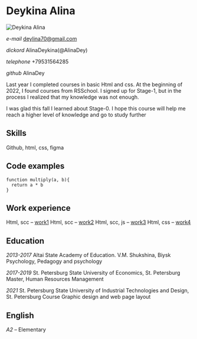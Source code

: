 # **Deykina Alina**

![Deykina Alina](/img/me.jpg "Deykina Alina")


*e-mail* deylina70@gmail.com

*dickord* AlinaDeykina(@AlinaDey)

*telephone* +79531564285

*github* AlinaDey

Last year I completed courses in basic Html and css. At the beginning of 2022, I found courses from RSSchool. I signed up for Stage-1, but in the process I realized that my knowledge was not enough. 

I was glad this fall I learned about Stage-0. I hope this course will help me reach a higher level of knowledge and go to study further

## **Skills**

Github, html, css, figma

## **Code examples**

```
function multiply(a, b){
  return a * b
}

```

## **Work experience**

Html, scc – [work1](https://github.com/AlinaDey/work1 "work1")
Html, scc –  [work2](https://github.com/AlinaDey/work2 "work2")
Html, scc, js –  [work3](https://github.com/AlinaDey/work3 "work3")
Html, css –  [work4](https://github.com/AlinaDey/work4 "work4")

## **Education**

*2013-2017* Altai State Academy of Education. V.M. Shukshina, Biysk
Psychology, Pedagogy and psychology

*2017-2019* St. Petersburg State University of Economics, St. Petersburg
Master, Human Resources Management

*2021* St. Petersburg State University of Industrial Technologies and Design, St. Petersburg
Course Graphic design and web page layout

## **English**

*A2* – Elementary


